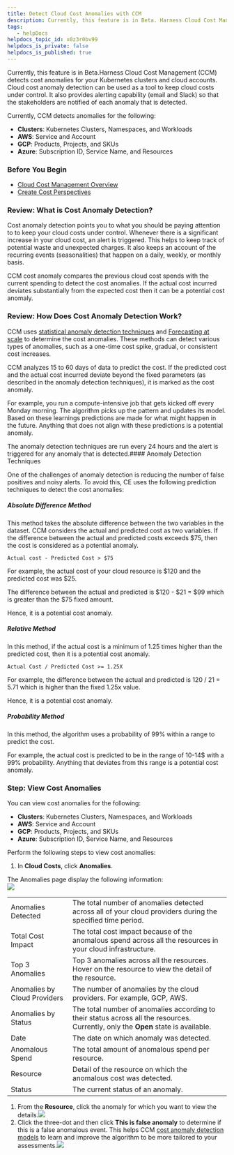 ```yaml
---
title: Detect Cloud Cost Anomalies with CCM
description: Currently, this feature is in Beta. Harness Cloud Cost Management (CCM) detects cost anomalies for your Kubernetes clusters and cloud accounts. Cloud cost anomaly detection can be used as a tool to k…
tags: 
   - helpDocs
helpdocs_topic_id: x0z3r0bv99
helpdocs_is_private: false
helpdocs_is_published: true
---
```


Currently, this feature is in Beta.Harness Cloud Cost Management (CCM) detects cost anomalies for your Kubernetes clusters and cloud accounts. Cloud cost anomaly detection can be used as a tool to keep cloud costs under control. It also provides alerting capability (email and Slack) so that the stakeholders are notified of each anomaly that is detected.

Currently, CCM detects anomalies for the following:

* **Clusters**: Kubernetes Clusters, Namespaces, and Workloads
* **AWS**: Service and Account
* **GCP**: Products, Projects, and SKUs
* **Azure**: Subscription ID, Service Name, and Resources

### Before You Begin

* [Cloud Cost Management Overview](../ccm-concepts/cloud-cost-management-overview.md)
* [Create Cost Perspectives](../ccm-perspectives/create-cost-perspectives.md)

### Review: What is Cost Anomaly Detection?

Cost anomaly detection points you to what you should be paying attention to to keep your cloud costs under control. Whenever there is a significant increase in your cloud cost, an alert is triggered. This helps to keep track of potential waste and unexpected charges. It also keeps an account of the recurring events (seasonalities) that happen on a daily, weekly, or monthly basis.

CCM cost anomaly compares the previous cloud cost spends with the current spending to detect the cost anomalies. If the actual cost incurred deviates substantially from the expected cost then it can be a potential cost anomaly.

### Review: How Does Cost Anomaly Detection Work?

CCM uses [statistical anomaly detection techniques](https://docs.harness.io/article/akdd3mxobc-detect-cost-anomalies-with-ce#anomaly_detection_techniques) and [Forecasting at scale](https://peerj.com/preprints/3190/) to determine the cost anomalies. These methods can detect various types of anomalies, such as a one-time cost spike, gradual, or consistent cost increases.

CCM analyzes 15 to 60 days of data to predict the cost. If the predicted cost and the actual cost incurred deviate beyond the fixed parameters (as described in the anomaly detection techniques), it is marked as the cost anomaly.

For example, you run a compute-intensive job that gets kicked off every Monday morning. The algorithm picks up the pattern and updates its model. Based on these learnings predictions are made for what might happen in the future. Anything that does not align with these predictions is a potential anomaly.

The anomaly detection techniques are run every 24 hours and the alert is triggered for any anomaly that is detected.#### Anomaly Detection Techniques

One of the challenges of anomaly detection is reducing the number of false positives and noisy alerts. To avoid this, CE uses the following prediction techniques to detect the cost anomalies:

##### Absolute Difference Method

This method takes the absolute difference between the two variables in the dataset. CCM considers the actual and predicted cost as two variables. If the difference between the actual and predicted costs exceeds $75, then the cost is considered as a potential anomaly.

`Actual cost - Predicted Cost > $75`

For example, the actual cost of your cloud resource is $120 and the predicted cost was $25.

The difference between the actual and predicted is $120 - $21 = $99 which is greater than the $75 fixed amount.

Hence, it is a potential cost anomaly.

##### Relative Method

In this method, if the actual cost is a minimum of 1.25 times higher than the predicted cost, then it is a potential cost anomaly.

`Actual Cost / Predicted Cost >= 1.25X`

For example, the difference between the actual and predicted is 120 / 21 = 5.71 which is higher than the fixed 1.25x value.

Hence, it is a potential cost anomaly.

##### Probability Method

In this method, the algorithm uses a probability of 99% within a range to predict the cost.

For example, the actual cost is predicted to be in the range of 10-14$ with a 99% probability. Anything that deviates from this range is a potential cost anomaly.

### Step: View Cost Anomalies

You can view cost anomalies for the following:

* **Clusters**: Kubernetes Clusters, Namespaces, and Workloads
* **AWS**: Service and Account
* **GCP**: Products, Projects, and SKUs
* **Azure**: Subscription ID, Service Name, and Resources

Perform the following steps to view cost anomalies:

1. In **Cloud Costs**, click **Anomalies**.  
  
The Anomalies page display the following information:  
![](https://files.helpdocs.io/i5nl071jo5/articles/x0z3r0bv99/1650907857712/screenshot-2022-04-25-at-10-59-16-pm.png)  


|  |  |
| --- | --- |
| Anomalies Detected | The total number of anomalies detected across all of your cloud providers during the specified time period. |
| Total Cost Impact | The total cost impact because of the anomalous spend across all the resources in your cloud infrastructure. |
| Top 3 Anomalies | Top 3 anomalies across all the resources. Hover on the resource to view the detail of the resource. |
| Anomalies by Cloud Providers | The number of anomalies by the cloud providers. For example, GCP, AWS. |
| Anomalies by Status | The total number of anomalies according to their status across all the resources. Currently, only the **Open** state is available. |
| Date | The date on which anomaly was detected. |
| Anomalous Spend | The total amount of anomalous spend per resource. |
| Resource | Detail of the resource on which the anomalous cost was detected. |
| Status | The current status of an anomaly. |

 

1. From the **Resource**, click the anomaly for which you want to view the details.![](https://files.helpdocs.io/i5nl071jo5/articles/x0z3r0bv99/1650908711574/screenshot-2022-04-25-at-11-14-54-pm.png)
2. Click the three-dot and then click **This is false anomaly** to determine if this is a false anomalous event. This helps CCM [cost anomaly detection models](detect-cloud-cost-anomalies-with-ccm.md) to learn and improve the algorithm to be more tailored to your assessments.![](https://files.helpdocs.io/i5nl071jo5/articles/x0z3r0bv99/1650909831935/screenshot-2022-04-25-at-11-33-37-pm.png)

